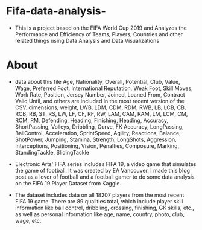# Fifa-data-analysis-
* This is a project based on the FIFA World Cup 2019 and Analyzes the Performance and Efficiency of Teams, Players, Countries and other related things using Data Analysis and Data Visualizations
# About
* data about this file Age, Nationality, Overall, Potential, Club, Value, Wage, Preferred Foot, International Reputation, Weak Foot, Skill Moves, Work Rate, Position, Jersey Number, Joined, Loaned From, Contract Valid Until, and others are included in the most recent version of the CSV. dimensions, weight, LWB, LDM, CDM, RDM, RWB, LB, LCB, CB, RCB, RB, ST, RS, LW, LF, CF, RF, RW, LAM, CAM, RAM, LM, LCM, CM, RCM, RM, Defending, Heading, Finishing, Heading, Accuracy, ShortPassing, Volleys, Dribbling, Curve, FK Accuracy, LongPassing, BallControl, Acceleration, SprintSpeed, Agility, Reactions, Balance, ShotPower, Jumping, Stamina, Strength, LongShots, Aggression, Interceptions, Positioning, Vision, Penalties, Composure, Marking, StandingTackle, SlidingTackle

* Electronic Arts' FIFA series includes FIFA 19, a video game that simulates the game of football. It was created by EA Vancouver. I made this blog post as a lover of football and a football gamer to do some data analysis on the FIFA 19 Player Dataset from Kaggle.

* The dataset includes data on all 18207 players from the most recent FIFA 19 game. There are 89 qualities total, which include player skill information like ball control, dribbling, crossing, finishing, GK skills, etc., as well as personal information like age, name, country, photo, club, wage, etc.
